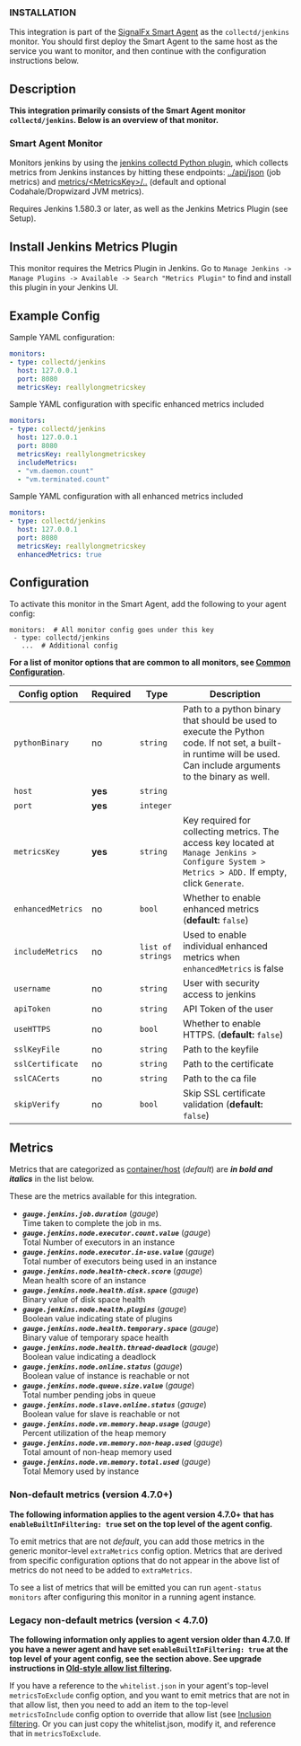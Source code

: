 
<!--- Generated by to-integrations-repo script in Smart Agent repo, DO NOT MODIFY HERE --->

### INSTALLATION

This integration is part of the [SignalFx Smart Agent](https://github.com/signalfx/integrations/tree/master/signalfx-agent)[](sfx_link:signalfx-agent)
as the `collectd/jenkins` monitor. You should first deploy the Smart Agent to the
same host as the service you want to monitor, and then continue with the
configuration instructions below.

<!--- GENERATED BY (This comment exists for maintaining compatibility with to-product-docs) --->

## Description

**This integration primarily consists of the Smart Agent monitor `collectd/jenkins`.
Below is an overview of that monitor.**

### Smart Agent Monitor


Monitors jenkins by using the
[jenkins collectd Python
plugin](https://github.com/signalfx/collectd-jenkins), which collects
metrics from Jenkins instances by hitting these endpoints:
[../api/json](https://wiki.jenkins.io/display/jenkins/remote+access+api)
(job metrics)  and
[metrics/&lt;MetricsKey&gt;/..](https://wiki.jenkins.io/display/JENKINS/Metrics+Plugin)
(default and optional Codahale/Dropwizard JVM metrics).

Requires Jenkins 1.580.3 or later, as well as the Jenkins Metrics Plugin (see Setup).

<!--- SETUP --->
## Install Jenkins Metrics Plugin
This monitor requires the Metrics Plugin in Jenkins. Go to `Manage Jenkins -> Manage Plugins -> Available -> Search "Metrics Plugin"`
to find and install this plugin in your Jenkins UI.


<!--- SETUP --->
## Example Config

Sample YAML configuration:

```yaml
monitors:
- type: collectd/jenkins
  host: 127.0.0.1
  port: 8080
  metricsKey: reallylongmetricskey
```

Sample YAML configuration with specific enhanced metrics included

```yaml
monitors:
- type: collectd/jenkins
  host: 127.0.0.1
  port: 8080
  metricsKey: reallylongmetricskey
  includeMetrics:
  - "vm.daemon.count"
  - "vm.terminated.count"
```

Sample YAML configuration with all enhanced metrics included

```yaml
monitors:
- type: collectd/jenkins
  host: 127.0.0.1
  port: 8080
  metricsKey: reallylongmetricskey
  enhancedMetrics: true
```


## Configuration

To activate this monitor in the Smart Agent, add the following to your
agent config:

```
monitors:  # All monitor config goes under this key
 - type: collectd/jenkins
   ...  # Additional config
```

**For a list of monitor options that are common to all monitors, see [Common
Configuration](https://github.com/signalfx/signalfx-agent/tree/master/docs/monitors/../monitor-config.md#common-configuration).**


| Config option | Required | Type | Description |
| --- | --- | --- | --- |
| `pythonBinary` | no | `string` | Path to a python binary that should be used to execute the Python code. If not set, a built-in runtime will be used.  Can include arguments to the binary as well. |
| `host` | **yes** | `string` |  |
| `port` | **yes** | `integer` |  |
| `metricsKey` | **yes** | `string` | Key required for collecting metrics.  The access key located at `Manage Jenkins > Configure System > Metrics > ADD.` If empty, click `Generate`. |
| `enhancedMetrics` | no | `bool` | Whether to enable enhanced metrics (**default:** `false`) |
| `includeMetrics` | no | `list of strings` | Used to enable individual enhanced metrics when `enhancedMetrics` is false |
| `username` | no | `string` | User with security access to jenkins |
| `apiToken` | no | `string` | API Token of the user |
| `useHTTPS` | no | `bool` | Whether to enable HTTPS. (**default:** `false`) |
| `sslKeyFile` | no | `string` | Path to the keyfile |
| `sslCertificate` | no | `string` | Path to the certificate |
| `sslCACerts` | no | `string` | Path to the ca file |
| `skipVerify` | no | `bool` | Skip SSL certificate validation (**default:** `false`) |


## Metrics

Metrics that are categorized as
[container/host](https://docs.signalfx.com/en/latest/admin-guide/usage.html#about-custom-bundled-and-high-resolution-metrics)
(*default*) are ***in bold and italics*** in the list below.

These are the metrics available for this integration.

 - ***`gauge.jenkins.job.duration`*** (*gauge*)<br>    Time taken to complete the job in ms.
 - ***`gauge.jenkins.node.executor.count.value`*** (*gauge*)<br>    Total Number of executors in an instance
 - ***`gauge.jenkins.node.executor.in-use.value`*** (*gauge*)<br>    Total number of executors being used in an instance
 - ***`gauge.jenkins.node.health-check.score`*** (*gauge*)<br>    Mean health score of an instance
 - ***`gauge.jenkins.node.health.disk.space`*** (*gauge*)<br>    Binary value of disk space health
 - ***`gauge.jenkins.node.health.plugins`*** (*gauge*)<br>    Boolean value indicating state of plugins
 - ***`gauge.jenkins.node.health.temporary.space`*** (*gauge*)<br>    Binary value of temporary space health
 - ***`gauge.jenkins.node.health.thread-deadlock`*** (*gauge*)<br>    Boolean value indicating a deadlock
 - ***`gauge.jenkins.node.online.status`*** (*gauge*)<br>    Boolean value of instance is reachable or not
 - ***`gauge.jenkins.node.queue.size.value`*** (*gauge*)<br>    Total number pending jobs in queue
 - ***`gauge.jenkins.node.slave.online.status`*** (*gauge*)<br>    Boolean value for slave is reachable or not
 - ***`gauge.jenkins.node.vm.memory.heap.usage`*** (*gauge*)<br>    Percent utilization of the heap memory
 - ***`gauge.jenkins.node.vm.memory.non-heap.used`*** (*gauge*)<br>    Total amount of non-heap memory used
 - ***`gauge.jenkins.node.vm.memory.total.used`*** (*gauge*)<br>    Total Memory used by instance

### Non-default metrics (version 4.7.0+)

**The following information applies to the agent version 4.7.0+ that has
`enableBuiltInFiltering: true` set on the top level of the agent config.**

To emit metrics that are not _default_, you can add those metrics in the
generic monitor-level `extraMetrics` config option.  Metrics that are derived
from specific configuration options that do not appear in the above list of
metrics do not need to be added to `extraMetrics`.

To see a list of metrics that will be emitted you can run `agent-status
monitors` after configuring this monitor in a running agent instance.

### Legacy non-default metrics (version < 4.7.0)

**The following information only applies to agent version older than 4.7.0. If
you have a newer agent and have set `enableBuiltInFiltering: true` at the top
level of your agent config, see the section above. See upgrade instructions in
[Old-style allow list filtering](https://github.com/signalfx/signalfx-agent/tree/master/docs/monitors/../legacy-filtering.md#old-style-allow-list-filtering).**

If you have a reference to the `whitelist.json` in your agent's top-level
`metricsToExclude` config option, and you want to emit metrics that are not in
that allow list, then you need to add an item to the top-level
`metricsToInclude` config option to override that allow list (see [Inclusion
filtering](https://github.com/signalfx/signalfx-agent/tree/master/docs/monitors/../legacy-filtering.md#inclusion-filtering).  Or you can just
copy the whitelist.json, modify it, and reference that in `metricsToExclude`.

